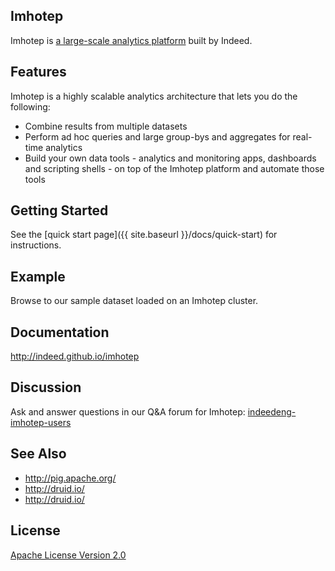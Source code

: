 ## Imhotep
Imhotep is [a large-scale analytics platform](http://engineering.indeed.com/talks/large-scale-interactive-analytics-with-imhotep/) built by Indeed.  

## Features
Imhotep is a highly scalable analytics architecture that lets you do the following:

- Combine results from multiple datasets
- Perform ad hoc queries and large group-bys and aggregates for real-time analytics
- Build your own data tools - analytics and monitoring apps, dashboards and scripting shells - on top of the Imhotep platform and automate those tools

## Getting Started
See the [quick start page]({{ site.baseurl }}/docs/quick-start) for instructions. 

## Example
Browse to our sample dataset loaded on an Imhotep cluster. 
 
## Documentation
http://indeed.github.io/imhotep

## Discussion
Ask and answer questions in our Q&A forum for Imhotep: [indeedeng-imhotep-users](https://groups.google.com/forum/#!forum/indeedeng-imhotep-users)

## See Also
- http://pig.apache.org/
- http://druid.io/
- http://druid.io/

## License

[Apache License Version 2.0](https://github.com/indeedeng/proctor/blob/master/LICENSE)
